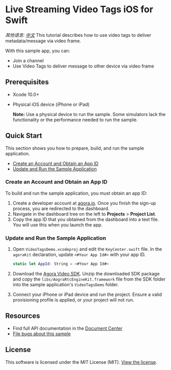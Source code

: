 # Live Streaming Video Tags iOS for Swift

*其他语言: [中文](README_zh.md)*
This tutorial describes how to use video tags to deliver metadata/message via video frame.

With this sample app, you can:

- Join a channel
- Use Video Tags to deliver message to other device via video frame

## Prerequisites
- Xcode 10.0+
- Physical iOS device (iPhone or iPad)
	
	**Note:** Use a physical device to run the sample. Some simulators lack the functionality or the performance needed to run the sample.

## Quick Start

This section shows you how to prepare, build, and run the sample application.

- [Create an Account and Obtain an App ID](#create-an-account-and-obtain-an-app-id)
- [Update and Run the Sample Application](#update-and-run-the-sample-application) 


### Create an Account and Obtain an App ID
To build and run the sample application, you must obtain an app ID: 

1. Create a developer account at [agora.io](https://dashboard.agora.io/signin/). Once you finish the sign-up process, you are redirected to the dashboard.
2. Navigate in the dashboard tree on the left to **Projects** > **Project List**.
3. Copy the app ID that you obtained from the dashboard into a text file. You will use this when you launch the app.


### Update and Run the Sample Application 

1. Open `VideoTagsDemo.xcodeproj` and edit the `KeyCenter.swift` file. In the `agoraKit` declaration, update `<#Your App Id#>` with your app ID.

	``` Swift
    static let AppId: String = <#Your App Id#>
	```

2. Download the [Agora Video SDK](https://www.agora.io/en/download/). Unzip the downloaded SDK package and copy the `libs/AograRtcEngineKit.framework` file from the SDK folder into the sample application's `VideoTagsDemo` folder.
			
3. Connect your iPhone or iPad device and run the project. Ensure a valid provisioning profile is applied, or your project will not run.

## Resources
- Find full API documentation in the [Document Center](https://docs.agora.io/en/)
- [File bugs about this sample](https://github.com/AgoraIO/Basic-Video-Broadcasting/issues)

## License
This software is licensed under the MIT License (MIT). [View the license](LICENSE.md).
